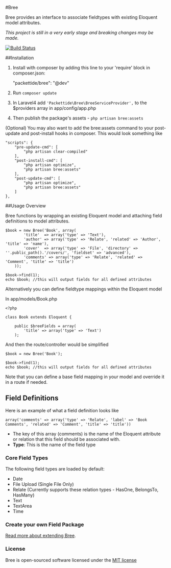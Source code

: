 #Bree

Bree provides an interface to associate fieldtypes with existing Eloquent model attributes.

*This project is still in a very early stage and breaking changes may be made.*

[![Build Status](https://travis-ci.org/packettide/bree.png)](https://travis-ci.org/packettide/bree)


##Installation

1. Install with composer by adding this line to your 'require' block in composer.json:

    "packettide/bree": "@dev"
2. Run `composer update`

3. In Laravel4 add `'Packettide\Bree\BreeServiceProvider',` to the $providers array in app/config/app.php
4. Then publish the package's assets - `php artisan bree:assets`

(Optional) You may also want to add the bree:assets command to your post-update and post-install hooks in composer. This would look something like

	"scripts": {
		"pre-update-cmd": [
			"php artisan clear-compiled"
		],
		"post-install-cmd": [
			"php artisan optimize",
			"php artisan bree:assets"
		],
		"post-update-cmd": [
			"php artisan optimize",
			"php artisan bree:assets"
		]
	},


##Usage Overview

Bree functions by wrapping an existing Eloquent model and attaching field definitions to model attributes.

    $book = new Bree('Book', array(
			'title'  => array('type' => 'Text'),
			'author' => array('type' => 'Relate', 'related' => 'Author', 'title' => 'name'),
			'cover'  => array('type' => 'File', 'directory' => ''.public_path().'/covers/', 'fieldset' => 'advanced'),
			'comments' => array('type' => 'Relate', 'related' => 'Comment', 'title' => 'title')
		));

	$book->find(1);
	echo $book; //this will output fields for all defined attributes

Alternatively you can define fieldtype mappings within the Eloquent model

In app/models/Book.php

	<?php

	class Book extends Eloquent {

		public $breeFields = array(
			'title' => array('type' => 'Text')
		);

And then the route/controller would be simplified

	$book = new Bree('Book');

	$book->find(1);
	echo $book; //this will output fields for all defined attributes

Note that you can define a base field mapping in your model and override it in a route if needed.

## Field Definitions

Here is an example of what a field definition looks like

	array('comments' => array('type' => 'Relate', 'label' => 'Book Comments', 'related' => 'Comment', 'title' => 'title'))

* The key of this array (comments) is the name of the Eloquent attribute or relation that this field should be associated with.
* **Type**: This is the name of the field type


### Core Field Types

The following field types are loaded by default:

* Date
* File Upload (Single File Only)
* Relate (Currently supports these relation types - HasOne, BelongsTo, HasMany)
* Text
* TextArea
* Time

### Create your own Field Package

[Read more about extending Bree](extend.md).


### License

Bree is open-sourced software licensed under the [MIT license](http://opensource.org/licenses/MIT)
